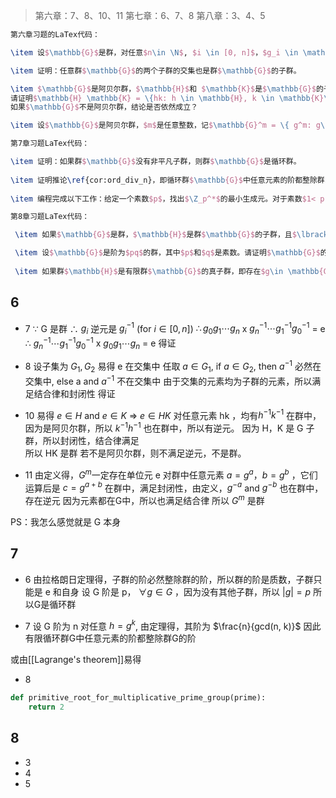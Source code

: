 > 第六章：7、8、10、11
> 第七章：6、7、8
> 第八章：3、4、5

```tex
第六章习题的LaTex代码：

\item 设$\mathbb{G}$是群，对任意$n\in \N$, $i \in [0, n]$，$g_i \in \mathbb{G}$。证明$g_0 g_1 \cdots g_n$的逆元是$g_n^{-1} \cdots g_1^{-1} g_0^{-1}$。

\item 证明：任意群$\mathbb{G}$的两个子群的交集也是群$\mathbb{G}$的子群。

\item $\mathbb{G}$是阿贝尔群，$\mathbb{H}$和 $\mathbb{K}$是$\mathbb{G}$的子群。  
请证明$\mathbb{H} \mathbb{K} = \{hk: h \in \mathbb{H}, k \in \mathbb{K}\}$是群$\mathbb{G}$的子群。  
如果$\mathbb{G}$不是阿贝尔群，结论是否依然成立？

\item 设$\mathbb{G}$是阿贝尔群，$m$是任意整数，记$\mathbb{G}^m = \{ g^m: g\in \mathbb{G}\}$。请证明$\mathbb{G}^m$是$\mathbb{G}$的一个子群。

第7章习题LaTex代码：

\item 证明：如果群$\mathbb{G}$没有非平凡子群，则群$\mathbb{G}$是循环群。  
          
\item 证明推论\ref{cor:ord_div_n}，即循环群$\mathbb{G}$中任意元素的阶都整除群$\mathbb{G}$的阶。  
          
\item 编程完成以下工作：给定一个素数$p$，找出$\Z_p^*$的最小生成元。对于素数$1< p < 10000$，哪一个素数$p$使得$\Z_p^*$的最小生成元最大？

第8章习题LaTex代码：

 \item 如果$\mathbb{G}$是群，$\mathbb{H}$是群$\mathbb{G}$的子群，且$\lbrack \mathbb{G} : \mathbb{H}\rbrack =2$，请证明对任意的$g\in \mathbb{G}$，$g \mathbb{H} = \mathbb{H}g$。

 \item 设$\mathbb{G}$是阶为$pq$的群，其中$p$和$q$是素数。请证明$\mathbb{G}$的任意真子群是循环群。  
    
 \item 如果群$\mathbb{H}$是有限群$\mathbb{G}$的真子群，即存在$g\in \mathbb{G}$但是$g \not \in \mathbb{H}$。请证明$\vert \mathbb{H} \vert  \leq \vert \mathbb{G} \vert \ /2$。
```

## 6
- 7
$\because$ G 是群
$\therefore$ $g_{i}$ 逆元是 $g_{i}^{-1}$  (for $i \in [0,n]$)
$\therefore g_0 g_1 \cdots g_n$ x $g_n^{-1} \cdots g_1^{-1} g_0^{-1}$ = e
$\therefore$ $g_n^{-1} \cdots g_1^{-1} g_0^{-1}$ x $g_0 g_1 \cdots g_n$ = e
得证

- 8
设子集为 $G_{1}, G_{2}$
易得 e 在交集中
任取 $a \in G_{1}$, if $a \in G_{2}$, then $a^{-1}$  必然在交集中, else a and $a^{-1}$ 不在交集中
由于交集的元素均为子群的元素，所以满足结合律和封闭性
得证

- 10
易得 $e \in H$ and $e \in K$ => $e \in HK$
对任意元素 hk ，均有$h^{-1}k^{-1}$ 在群中，因为是阿贝尔群，所以 $k^{-1}h^{-1}$ 也在群中，所以有逆元。
因为 H，K 是 G 子群，所以封闭性，结合律满足	
所以 HK 是群
若不是阿贝尔群，则不满足逆元，不是群。

- 11
由定义得，$G^{m}$一定存在单位元 e
对群中任意元素 $a=g^{a}$，$b = g^{b}$ ，它们运算后是 $c = g^{a+b}$ 在群中，满足封闭性，由定义，$g^{-a}$ and $g^{-b}$ 也在群中，存在逆元
因为元素都在G中，所以也满足结合律
所以 $G^{m}$ 是群

PS：我怎么感觉就是 G 本身


## 7
- 6
由拉格朗日定理得，子群的阶必然整除群的阶，所以群的阶是质数，子群只能是 e 和自身
设 G 阶是 p， $\forall g \in G$ ，因为没有其他子群，所以 $|g| = p$
所以G是循环群

- 7
设 G 阶为 n
对任意 $h = g^{k}$, 由定理得，其阶为 $\frac{n}{gcd(n, k)}$
因此有限循环群G中任意元素的阶都整除群G的阶

或由[[Lagrange's theorem]]易得

- 8

```python
def primitive_root_for_multiplicative_prime_group(prime):
	return 2
```

## 8
- 3
- 4
- 5